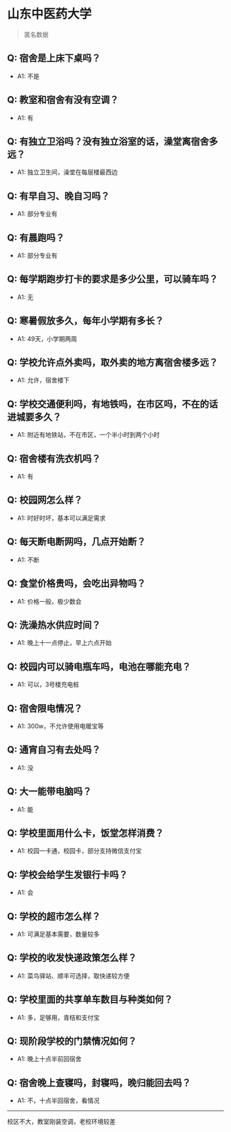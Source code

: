 # 山东中医药大学
> 匿名数据
## Q: 宿舍是上床下桌吗？
- A1: 不是
## Q: 教室和宿舍有没有空调？
- A1: 有
## Q: 有独立卫浴吗？没有独立浴室的话，澡堂离宿舍多远？
- A1: 独立卫生间，澡堂在每层楼最西边
## Q: 有早自习、晚自习吗？
- A1: 部分专业有
## Q: 有晨跑吗？
- A1: 部分专业有
## Q: 每学期跑步打卡的要求是多少公里，可以骑车吗？
- A1: 无
## Q: 寒暑假放多久，每年小学期有多长？
- A1: 49天，小学期两周
## Q: 学校允许点外卖吗，取外卖的地方离宿舍楼多远？
- A1: 允许，宿舍楼下
## Q: 学校交通便利吗，有地铁吗，在市区吗，不在的话进城要多久？
- A1: 附近有地铁站，不在市区，一个半小时到两个小时
## Q: 宿舍楼有洗衣机吗？
- A1: 有
## Q: 校园网怎么样？
- A1: 时好时坏，基本可以满足需求
## Q: 每天断电断网吗，几点开始断？
- A1: 不断
## Q: 食堂价格贵吗，会吃出异物吗？
- A1: 价格一般，极少数会
## Q: 洗澡热水供应时间？
- A1: 晚上十一点停止，早上六点开始
## Q: 校园内可以骑电瓶车吗，电池在哪能充电？
- A1: 可以，3号楼充电桩
## Q: 宿舍限电情况？
- A1: 300w，不允许使用电暖宝等
## Q: 通宵自习有去处吗？
- A1: 没
## Q: 大一能带电脑吗？
- A1: 能
## Q: 学校里面用什么卡，饭堂怎样消费？
- A1: 校园一卡通，校园卡，部分支持微信支付宝
## Q: 学校会给学生发银行卡吗？
- A1: 会
## Q: 学校的超市怎么样？
- A1: 可满足基本需要，数量较多
## Q: 学校的收发快递政策怎么样？
- A1: 菜鸟驿站、顺丰可选择，取快递较方便
## Q: 学校里面的共享单车数目与种类如何？
- A1: 多，足够用，青桔和支付宝
## Q: 现阶段学校的门禁情况如何？
- A1: 晚上十点半前回宿舍
## Q: 宿舍晚上查寝吗，封寝吗，晚归能回去吗？
- A1: 不，十点半回宿舍，看情况
***
校区不大，教室刚装空调，老校环境较差